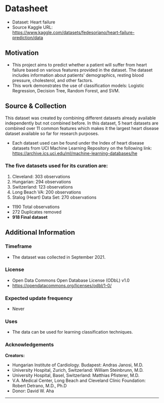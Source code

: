 # Datasheet 

- Dataset: Heart failure <br>
- Source Kaggle URL: https://www.kaggle.com/datasets/fedesoriano/heart-failure-prediction/data

## Motivation

- This project aims to predict whether a patient will suffer from heart failure based on various features provided in the dataset. The dataset includes information about patients' demographics, resting blood pressure, cholesterol, and other factors.
- This work demonstrates the use of classification models: Logistic Regression, Decision Tree, Random Forest, and SVM.


## Source & Collection
This dataset was created by combining different datasets already available independently but not combined before. In this dataset, 5 heart datasets are combined over 11 common features which makes it the largest heart disease dataset available so far for research purposes. 

- Each dataset used can be found under the Index of heart disease datasets from UCI Machine Learning Repository on the following link: https://archive.ics.uci.edu/ml/machine-learning-databases/he


### The five datasets used for its curation are:
1. Cleveland: 303 observations
2. Hungarian: 294 observations
3. Switzerland: 123 observations
4. Long Beach VA: 200 observations
5. Stalog (Heart) Data Set: 270 observations

- 1190 Total observations
- 272 Duplicates removed
- **918 Final dataset**

## Additional Information

### Timeframe
- The dataset was collected in September 2021. 


### License
- Open Data Commons Open Database License (ODbL) v1.0 <br>
- https://opendatacommons.org/licenses/odbl/1-0/

### Expected update frequency
- Never


### Uses
- The data can be used for learning classification techniques. 

### Acknowledgements
**Creators:**
- Hungarian Institute of Cardiology. Budapest: Andras Janosi, M.D.
- University Hospital, Zurich, Switzerland: William Steinbrunn, M.D.
- University Hospital, Basel, Switzerland: Matthias Pfisterer, M.D.
- V.A. Medical Center, Long Beach and Cleveland Clinic Foundation: Robert Detrano, M.D., Ph.D
- Donor: David W. Aha

***
